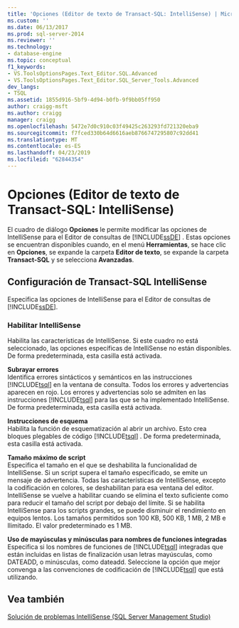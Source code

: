 ```yaml
---
title: 'Opciones (Editor de texto de Transact-SQL: IntelliSense) | Microsoft Docs'
ms.custom: ''
ms.date: 06/13/2017
ms.prod: sql-server-2014
ms.reviewer: ''
ms.technology:
- database-engine
ms.topic: conceptual
f1_keywords:
- VS.ToolsOptionsPages.Text_Editor.SQL.Advanced
- VS.ToolsOptionsPages.Text_Editor.SQL_Server_Tools.Advanced
dev_langs:
- TSQL
ms.assetid: 1855d916-5bf9-4d94-b0fb-9f9bb05ff950
author: craigg-msft
ms.author: craigg
manager: craigg
ms.openlocfilehash: 5472e7d0c910c03f49425c263293fd721320eba9
ms.sourcegitcommit: f7fced330b64d6616aeb8766747295807c92dd41
ms.translationtype: MT
ms.contentlocale: es-ES
ms.lasthandoff: 04/23/2019
ms.locfileid: "62844354"
---
```

# <a name="options-text-editor-transact-sql-intellisense"></a>Opciones (Editor de texto de Transact-SQL: IntelliSense)
  El cuadro de diálogo **Opciones** le permite modificar las opciones de IntelliSense para el Editor de consultas de [!INCLUDE[ssDE](../includes/ssde-md.md)] . Estas opciones se encuentran disponibles cuando, en el menú **Herramientas**, se hace clic en **Opciones**, se expande la carpeta **Editor de texto**, se expande la carpeta **Transact-SQL** y se selecciona **Avanzadas**.  
  
## <a name="transact-sql-intellisense-settings"></a>Configuración de Transact-SQL IntelliSense  
 Especifica las opciones de IntelliSense para el Editor de consultas de [!INCLUDE[ssDE](../includes/ssde-md.md)].  
  
### <a name="enable-intellisense"></a>Habilitar IntelliSense  
 Habilita las características de IntelliSense. Si este cuadro no está seleccionado, las opciones específicas de IntelliSense no están disponibles. De forma predeterminada, esta casilla está activada.  
  
 **Subrayar errores**  
 Identifica errores sintácticos y semánticos en las instrucciones [!INCLUDE[tsql](../includes/tsql-md.md)] en la ventana de consulta. Todos los errores y advertencias aparecen en rojo. Los errores y advertencias solo se admiten en las instrucciones [!INCLUDE[tsql](../includes/tsql-md.md)] para las que se ha implementado IntelliSense. De forma predeterminada, esta casilla está activada.  
  
 **Instrucciones de esquema**  
 Habilita la función de esquematización al abrir un archivo. Esto crea bloques plegables de código [!INCLUDE[tsql](../includes/tsql-md.md)] . De forma predeterminada, esta casilla está activada.  
  
 **Tamaño máximo de script**  
 Especifica el tamaño en el que se deshabilita la funcionalidad de IntelliSense. Si un script supera el tamaño especificado, se emite un mensaje de advertencia. Todas las características de IntelliSense, excepto la codificación en colores, se deshabilitan para esa ventana del editor. IntelliSense se vuelve a habilitar cuando se elimina el texto suficiente como para reducir el tamaño del script por debajo del límite. Si se habilita IntelliSense para los scripts grandes, se puede disminuir el rendimiento en equipos lentos. Los tamaños permitidos son 100 KB, 500 KB, 1 MB, 2 MB e Ilimitado. El valor predeterminado es 1 MB.  
  
 **Uso de mayúsculas y minúsculas para nombres de funciones integradas**  
 Especifica si los nombres de funciones de [!INCLUDE[tsql](../includes/tsql-md.md)] integradas que están incluidas en listas de finalización usan letras mayúsculas, como DATEADD, o minúsculas, como dateadd. Seleccione la opción que mejor convenga a las convenciones de codificación de [!INCLUDE[tsql](../includes/tsql-md.md)] que está utilizando.  
  
## <a name="see-also"></a>Vea también  
 [Solución de problemas IntelliSense &#40;SQL Server Management Studio&#41;](../relational-databases/scripting/troubleshooting-intellisense.md)  
  
  
